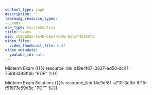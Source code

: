 ```yaml
---
content_type: page
description: ''
learning_resource_types:
- Exams
ocw_type: CourseSection
title: Exams
uid: cb96a826-1640-6a14-6d01-bdb2f42ab0f1
video_files:
  video_thumbnail_file: null
video_metadata:
  youtube_id: null
---
```


Midterm Exam ({{% resource_link d19e4f67-0837-ad50-dc41-75883393ff4b "PDF" %}})

Midterm Exam Solutions ({{% resource_link 14c9ef81-a710-3c9d-6f15-f51977e59d8c "PDF" %}})